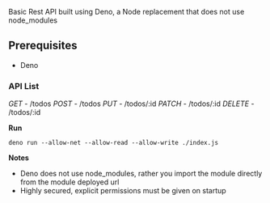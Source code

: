 Basic Rest API built using Deno, a Node replacement that does not use node_modules

## Prerequisites
* Deno

### API List
*GET* - /todos
*POST* - /todos
*PUT* - /todos/:id
*PATCH* - /todos/:id
*DELETE* - /todos/:id

**Run**
```
deno run --allow-net --allow-read --allow-write ./index.js
```

**Notes**
* Deno does not use node_modules, rather you import the module directly from the module deployed url
* Highly secured, explicit permissions must be given on startup
